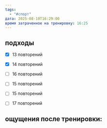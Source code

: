 ```yaml
---
tags:
  - "#спорт"
дата: 2025-08-10T16:29:00
время затраченное на тренировку: 16:25
---
```


## подходы

 - [x] 13 повторений 
 - [x] 14 повторений
 - [ ] 16 повторений 
 - [ ] 15 повторений 
 - [ ] 15 повторений 
 - [ ] 17 повторений 

 
## ощущения после тренировки:


